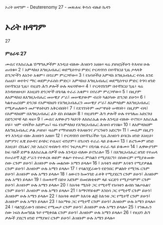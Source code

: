 ﻿
 ኦሪት ዘዳግም - Deuterenomy 27 - መጽሐፍ ቅዱስ ብሉይ ኪዳን
# ኦሪት ዘዳግም
27
### ምዕራፍ 27
ሙሴና የእስራኤል ሽማግሌዎችም እንዲህ ብለው ሕዝቡን አዘዙ። ዛሬ ያዘዝኋችሁን ትእዛዝ ሁሉ ጠብቁ።
2 ፤ አምላክህ እግዚአብሔር ወደሚሰጥህ ምድር ዮርዳኖስን በተሻገርህ ጊዜ ታላላቅ ድንጋዮችን ለአንተ አቁም፥ በኖራም ምረጋቸው።
3 ፤ የአባቶችህ አምላክ እግዚአብሔር ተስፋ እንደ ሰጠህ፥ ወተትና ማር ወደምታፈስስ ምድር፥ አምላክህ እግዚአብሔር ወደሚሰጥህ ምድር ትገባ ዘንድ በተሻገርህ ጊዜ፥ የዚህን ሕግ ቃሎች ሁሉ ጻፍባቸው።
4 ፤ ዮርዳኖስንም በተሻገርህ ጊዜ፥ ዛሬ እንዳዘዝሁህ፥ እነዚህን ድንጋዮች በጌባል ተራራ አቁም፥ በኖራም ምረጋቸው።
5 ፤ በዚያም ለአምላክህ ለእግዚአብሔር መሠዊያ ሥራ፤ መሠዊያውም ብረት ካልነካው ድንጋይ ይሁን።
6 ፤ ካልተጠረበም ድንጋይ የአምላክህን የእግዚአብሔርን መሠዊያ ሥራ፤ ለአምላክም ለእግዚአብሔር የሚቃጠለውን መሥዋዕትህን አቅርብበት፤
7 ፤ የደኅንነትም መሥዋዕት ሠዋበት፥ በዚያም ብላ፤ በአምላክህም በእግዚአብሔር ፊት ደስ ይበልህ።
8 ፤ የዚህንም ሕግ ቃሎች ሁሉ የተገለጠ አድርገህ በድንጋዮቹ ላይ ጻፍ።
9 ፤ ሙሴና ሌዋውያን ካህናት ለእስራኤል ሁሉ እንዲህ ብለው ተናገሩ። እስራኤል ሆይ፥ ዝም ብላችሁ አድምጡ፤ ዛሬ የአምላክህ የእግዚአብሔር ሕዝብ ሆነሃል።
10 ፤ ለአምላክህም ለእግዚአብሔር ቃል ታዘዝ፥ ዛሬም የማዝዝህን ትእዛዙንና ሥርዓቱን አድርግ።
11 ፤ ሙሴም በዚያን ቀን እንዲህ ብሎ ሕዝቡን አዘዘ።
12 ፤ ዮርዳኖስን በተሻገራችሁ ጊዜ ሕዝቡን ይባርኩ ዘንድ እነዚህ፥ ስምዖንና ሌዊ ይሁዳና ይሳኮር ዮሴፍና ብንያም፥ በገሪዛን ተራራ ላይ ይቁሙ።
13 ፤ ይረግሙም ዘንድ እነዚህ፥ ሮቤልና ጋድ አሴርና ዛብሎን ዳንና ንፍታሌም፥ በጌባል ተራራ ላይ ይቁሙ።
14 ፤ ሌዋውያንም ከፍ ባለች ድምፅ ለእስራኤል ሰዎች ሁሉ እንዲህ ብለው ይናገራሉ።
15 ፤ በእግዚአብሔር ዘንድ የተጠላ የሠራተኛ እጅ ሥራን የተቀረጸ ወይም ቀልጦ የተሠራ ምስልን የሚያደርግ፥ በስውርም የሚያቆመው ሰው ርጉም ይሁን፤ ሕዝቡም ሁሉ መልሰው አሜን ይላሉ።
16 ፤ አባቱን ወይም እናቱን የሚያቃልል ርጉም ይሁን፤ ሕዝቡም ሁሉ አሜን ይላሉ።
17 ፤ የባልንጀራውን የድንበር ምልክት የሚገፋ ርጉም ይሁን፤ ሕዝቡም ሁሉ አሜን ይላሉ።
18 ፤ ዕውሩን ከመንገድ ፈቀቅ የሚያደርግ ርጉም ይሁን፤ ሕዝቡም ሁሉ አሜን ይላሉ።
19 ፤ በመጻተኛ በድሀ አደጉም በመበለቲቱም ላይ ፍርድን የሚያጣምም ርጉም ይሁን፤ ሕዝቡም ሁሉ አሜን ይላሉ።
20 ፤ ከአባቱ ሚስት ጋር የሚተኛ የአባቱን ልብስ ገልጦአልና ርጉም ይሁን፤ ሕዝቡም ሁሉ አሜን ይላሉ።
21 ፤ ከማናቸይቱም እንስሳ ጋር የሚተኛ ርጉም ይሁን፤ ሕዝቡም ሁሉ አሜን ይላሉ።
22 ፤ ከአባቱ ወይም ከእናቱ ልጅ ከእኅቱ ጋር የሚተኛ ርጉም ይሁን፤ ሕዝቡም ሁሉ አሜን ይላሉ።
23 ፤ ከአማቱ ጋር የሚተኛ ርጉም ይሁን፤ ሕዝቡም ሁሉ አሜን ይላሉ።
24 ፤ ባልንጀራውን በስውር የሚመታ ርጉም ይሁን፤ ሕዝቡም ሁሉ አሜን ይላሉ።
25 ፤ የንጹሑን ሰው ነፍስ ለመግደል ጉቦ የሚቀበል ርጉም ይሁን፤ ሕዝቡም ሁሉ አሜን ይላሉ።
26 ፤ የዚህን ሕግ ቃሎች ያደርግ ዘንድ የማያጸና ርጉም ይሁን፤ ሕዝቡም ሁሉ አሜን ይላሉ።
